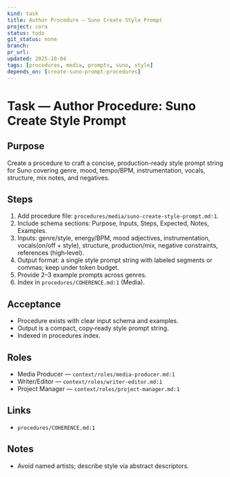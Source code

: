 ```yaml
---
kind: task
title: Author Procedure — Suno Create Style Prompt
project: cora
status: todo
git_status: none
branch: 
pr_url: 
updated: 2025-10-04
tags: [procedures, media, prompts, suno, style]
depends_on: [create-suno-prompt-procedures]
---
```


# Task — Author Procedure: Suno Create Style Prompt

## Purpose
Create a procedure to craft a concise, production-ready style prompt string for Suno covering genre, mood, tempo/BPM, instrumentation, vocals, structure, mix notes, and negatives.

## Steps
1) Add procedure file: `procedures/media/suno-create-style-prompt.md:1`.
2) Include schema sections: Purpose, Inputs, Steps, Expected, Notes, Examples.
3) Inputs: genre/style, energy/BPM, mood adjectives, instrumentation, vocals(on/off + style), structure, production/mix, negative constraints, references (high‑level).
4) Output format: a single style prompt string with labeled segments or commas; keep under token budget.
5) Provide 2–3 example prompts across genres.
6) Index in `procedures/COHERENCE.md:1` (Media).

## Acceptance
- Procedure exists with clear input schema and examples.
- Output is a compact, copy‑ready style prompt string.
- Indexed in procedures index.

## Roles
- Media Producer — `context/roles/media-producer.md:1`
- Writer/Editor — `context/roles/writer-editor.md:1`
- Project Manager — `context/roles/project-manager.md:1`

## Links
- `procedures/COHERENCE.md:1`

## Notes
- Avoid named artists; describe style via abstract descriptors.

